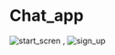# Chat_app
![start_scren](https://user-images.githubusercontent.com/43831107/63230908-d83fcf00-c20b-11e9-8701-7553c4b54755.png) , ![sign_up](https://user-images.githubusercontent.com/43831107/63231003-0540b180-c20d-11e9-99e2-c7a8593d62d2.png)

